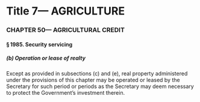 
# Title 7— AGRICULTURE
### CHAPTER 50— AGRICULTURAL CREDIT
#### § 1985. Security servicing
##### (b) Operation or lease of realty

Except as provided in subsections (c) and (e), real property administered under the provisions of this chapter may be operated or leased by the Secretary for such period or periods as the Secretary may deem necessary to protect the Government’s investment therein.
